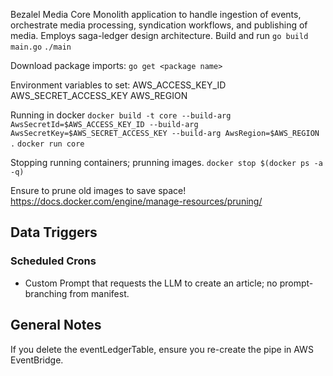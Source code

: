 Bezalel Media Core
Monolith application to handle ingestion of events, orchestrate media processing, syndication workflows, and publishing of media.
Employs saga-ledger design architecture.
Build and run
`go build main.go`
`./main`

Download package imports:
`go get <package name>`


Environment variables to set:
AWS_ACCESS_KEY_ID
AWS_SECRET_ACCESS_KEY
AWS_REGION

Running in docker
`docker build -t core --build-arg AwsSecretId=$AWS_ACCESS_KEY_ID --build-arg AwsSecretKey=$AWS_SECRET_ACCESS_KEY --build-arg AwsRegion=$AWS_REGION .`
`docker run core`


Stopping running containers; prunning images.
`docker stop $(docker ps -a -q)`

Ensure to prune old images to save space!
https://docs.docker.com/engine/manage-resources/pruning/

## Data Triggers
### Scheduled Crons
- Custom Prompt that requests the LLM to create an article; no prompt-branching from manifest.
## General Notes
If you delete the eventLedgerTable, ensure you re-create the pipe in AWS EventBridge.
